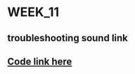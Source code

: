 # WEEK_11

## troubleshooting sound link
## [Code link here](https://TajHealy.github.io/CodeWords/week_11/tinkeredWeek11/)
